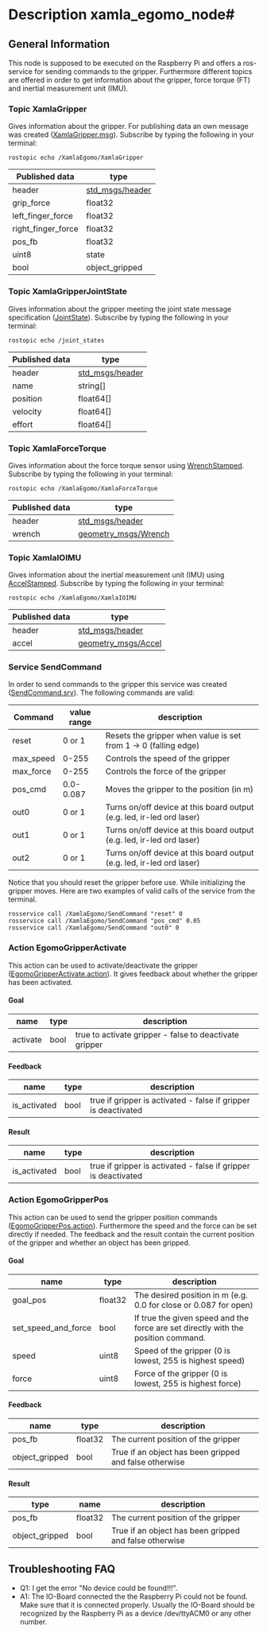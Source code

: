 # Description xamla_egomo_node#

## General Information ##

This node is supposed to be executed on the Raspberry Pi and offers a ros-service for sending commands to the gripper. Furthermore different topics are offered in order to get information about the gripper, force torque (FT) and inertial measurement unit (IMU).

### Topic XamlaGripper ###

Gives information about the gripper. For publishing data an own message was created ([XamlaGripper.msg](https://github.com/Xamla/xamla_egomo/tree/master/egomo_msgs/msg)). Subscribe by typing the following in your terminal:

    rostopic echo /XamlaEgomo/XamlaGripper

Published data | type
---------|-----------
header   | [std_msgs/header](http://docs.ros.org/jade/api/std_msgs/html/msg/Header.html)
grip_force | float32
left_finger_force | float32
right_finger_force | float32
pos_fb | float32
uint8 | state
bool | object_gripped

### Topic XamlaGripperJointState ###

Gives information about the gripper meeting the joint state message specification ([JointState](http://docs.ros.org/jade/api/sensor_msgs/html/msg/JointState.html)). Subscribe by typing the following in your terminal:

    rostopic echo /joint_states

Published data | type
---------|-----------
header   | [std_msgs/header](http://docs.ros.org/jade/api/std_msgs/html/msg/Header.html)
name     | string[]
position | float64[]
velocity | float64[]
effort | float64[]

### Topic XamlaForceTorque ###

Gives information about the force torque sensor using [WrenchStamped](http://docs.ros.org/jade/api/geometry_msgs/html/msg/WrenchStamped.html). Subscribe by typing the following in your terminal: 

    rostopic echo /XamlaEgomo/XamlaForceTorque

Published data | type
---------|-----------
header   | [std_msgs/header](http://docs.ros.org/jade/api/std_msgs/html/msg/Header.html)
wrench   | [geometry_msgs/Wrench](http://docs.ros.org/jade/api/geometry_msgs/html/msg/Wrench.html)

### Topic XamlaIOIMU ###

Gives information about the inertial measurement unit (IMU) using [AccelStamped](http://docs.ros.org/jade/api/geometry_msgs/html/msg/AccelStamped.html). Subscribe by typing the following in your terminal: 

    rostopic echo /XamlaEgomo/XamlaIOIMU

Published data | type
---------|-----------
header   | [std_msgs/header](http://docs.ros.org/jade/api/std_msgs/html/msg/Header.html)
accel   | [geometry_msgs/Accel](http://docs.ros.org/jade/api/geometry_msgs/html/msg/Accel.html)

### Service SendCommand ###

In order to send commands to the gripper this service was created ([SendCommand.srv](https://github.com/Xamla/xamla_egomo/tree/master/egomo_msgs/srv)). The following commands are valid:

Command | value range | description
---------|-----------|--------------
reset   | 0 or 1 | Resets the gripper when value is set from 1 -> 0 (falling edge)
max_speed | 0-255 | Controls the speed of the gripper
max_force | 0-255 | Controls the force of the gripper
pos_cmd | 0.0-0.087 | Moves the gripper to the position (in m)
out0 | 0 or 1 | Turns on/off device at this board output (e.g. led, ir-led ord laser)
out1 | 0 or 1 | Turns on/off device at this board output (e.g. led, ir-led ord laser)
out2 | 0 or 1 | Turns on/off device at this board output (e.g. led, ir-led ord laser)

Notice that you should reset the gripper before use. While initializing the gripper moves. Here are two examples of valid calls of the service from the terminal.

    rosservice call /XamlaEgomo/SendCommand "reset" 0
    rosservice call /XamlaEgomo/SendCommand "pos_cmd" 0.05
    rosservice call /XamlaEgomo/SendCommand "out0" 0
    
### Action EgomoGripperActivate ###

This action can be used to activate/deactivate the gripper ([EgomoGripperActivate.action](https://github.com/Xamla/xamla_egomo/blob/master/egomo_msgs/action/EgomoGripperActivate.action)). It gives feedback about whether the gripper has been activated.

#### Goal ####

name | type | description
---------|-----------|---------------
activate   | bool | true to activate gripper - false to deactivate gripper

#### Feedback ####

name | type | description
---------|-----------|---------------
is_activated   | bool | true if gripper is activated - false if gripper is deactivated

#### Result ####

name | type | description
---------|-----------|---------------
is_activated   | bool | true if gripper is activated - false if gripper is deactivated

### Action EgomoGripperPos ###

This action can be used to send the gripper position commands ([EgomoGripperPos.action](https://github.com/Xamla/xamla_egomo/blob/master/egomo_msgs/action/EgomoGripperPos.action)). Furthermore the speed and the force can be set directly if needed. The feedback and the result contain the current position of the gripper and whether an object has been gripped.

#### Goal ####

name | type | description
---------|-----------|---------------
goal_pos   | float32 | The desired position in m (e.g. 0.0 for close or 0.087 for open)
set_speed_and_force | bool | If true the given speed and the force are set directly with the position command.
speed | uint8 | Speed of the gripper (0 is lowest, 255 is highest speed)
force | uint8 | Force of the gripper (0 is lowest, 255 is highest force)

#### Feedback ####

name | type | description
---------|-----------|---------------
pos_fb   | float32 | The current position of the gripper
object_gripped   | bool | True if an object has been gripped and false otherwise

#### Result ####

type | name | description
---------|-----------|---------------
pos_fb   | float32 | The current position of the gripper
object_gripped   | bool | True if an object has been gripped and false otherwise

## Troubleshooting FAQ

 - Q1: I get the error "No device could be found!!!".
 - A1: The IO-Board connected the the Raspberry Pi could not be found. Make sure that it is connected properly. Usually the IO-Board should be recognized by the Raspberry Pi as a device /dev/ttyACM0 or any other number.
